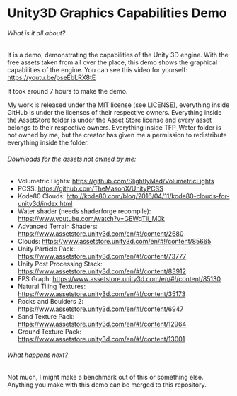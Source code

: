 # Unity3D Graphics Capabilities Demo

###### What is it all about?
It is a demo, demonstrating the capabilities of the Unity 3D engine. With the free assets taken from all over the place, this demo shows the graphical capabilities of the engine. You can see this video for yourself: https://youtu.be/pseEbLRX8tE

It took around 7 hours to make the demo.

My work is released under the MIT license (see LICENSE), everything inside GitHub is under the licenses of their respective owners. Everything inside the AssetStore folder is under the Asset Store license and every asset belongs to their respective owners. Everything inside TFP_Water folder is not owned by me, but the creator has given me a permission to redistribute everything inside the folder.

###### Downloads for the assets not owned by me:
- Volumetric Lights: https://github.com/SlightlyMad/VolumetricLights
- PCSS: https://github.com/TheMasonX/UnityPCSS
- Kode80 Clouds: http://kode80.com/blog/2016/04/11/kode80-clouds-for-unity3d/index.html
- Water shader (needs shaderforge recompile): https://www.youtube.com/watch?v=GEWgTli_M0k
- Advanced Terrain Shaders: https://www.assetstore.unity3d.com/en/#!/content/2680
- Clouds: https://www.assetstore.unity3d.com/en/#!/content/85665
- Unity Particle Pack: https://www.assetstore.unity3d.com/en/#!/content/73777
- Unity Post Processing Stack: https://www.assetstore.unity3d.com/en/#!/content/83912
- FPS Graph: https://www.assetstore.unity3d.com/en/#!/content/85130
- Natural Tiling Textures: https://www.assetstore.unity3d.com/en/#!/content/35173
- Rocks and Boulders 2: https://www.assetstore.unity3d.com/en/#!/content/6947
- Sand Texture Pack: https://www.assetstore.unity3d.com/en/#!/content/12964
- Ground Texture Pack: https://www.assetstore.unity3d.com/en/#!/content/13001

###### What happens next?
Not much, I might make a benchmark out of this or something else. Anything you make with this demo can be merged to this repository.
